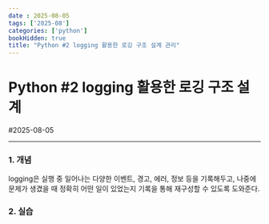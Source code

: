```yaml
---
date : 2025-08-05
tags: ['2025-08']
categories: ['python']
bookHidden: true
title: "Python #2 logging 활용한 로깅 구조 설계 관리"
---
```


# Python #2 logging 활용한 로깅 구조 설계

#2025-08-05

---

### 1. 개념

logging은 실행 중 일어나는 다양한 이벤트, 경고, 에러, 정보 등을 기록해두고, 나중에 문제가 생겼을 때 정확히 어떤 일이 있었는지 기록을 통해 재구성할 수 있도록 도와준다.

### 2. 실습

```shell

```